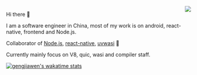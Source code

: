   
<img align="right" src="https://github-readme-stats.vercel.app/api?username=gengjiawen&show_icons=true&theme=default" />

Hi there 👋

I am a software engineer in China, most of my work is on android, react-native, frontend and Node.js.

Collaborator of [Node.js](https://github.com/nodejs/node), [react-native](https://github.com/facebook/react-native), [uvwasi](https://github.com/cjihrig/uvwasi) 🤪

Currently mainly focus on V8, quic, wasi and compiler staff.

[![gengjiawen's wakatime stats](https://github-readme-stats.vercel.app/api/wakatime?username=gengjiawen&layout=compact)](https://github.com/anuraghazra/github-readme-stats)
